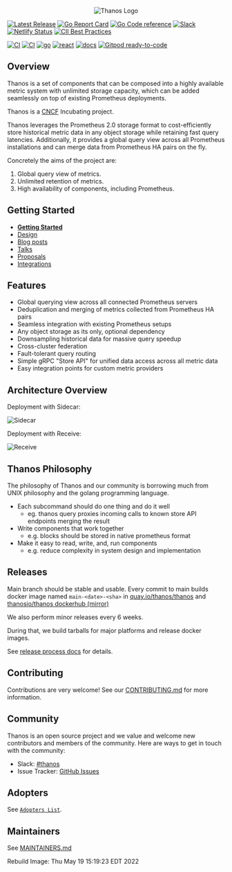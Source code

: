 <p align="center"><img src="docs/img/Thanos-logo_fullmedium.png" alt="Thanos Logo"></p>

[![Latest Release](https://img.shields.io/github/release/thanos-io/thanos.svg?style=flat-square)](https://github.com/thanos-io/thanos/releases/latest) [![Go Report Card](https://goreportcard.com/badge/github.com/thanos-io/thanos)](https://goreportcard.com/report/github.com/thanos-io/thanos) [![Go Code reference](https://img.shields.io/badge/code%20reference-go.dev-darkblue.svg)](https://pkg.go.dev/github.com/thanos-io/thanos?tab=subdirectories) [![Slack](https://img.shields.io/badge/join%20slack-%23thanos-brightgreen.svg)](https://slack.cncf.io/) [![Netlify Status](https://api.netlify.com/api/v1/badges/664a5091-934c-4b0e-a7b6-bc12f822a590/deploy-status)](https://app.netlify.com/sites/thanos-io/deploys) [![CII Best Practices](https://bestpractices.coreinfrastructure.org/projects/3048/badge)](https://bestpractices.coreinfrastructure.org/projects/3048)

[![CI](https://github.com/thanos-io/thanos/workflows/CI/badge.svg)](https://github.com/thanos-io/thanos/actions?query=workflow%3ACI) [![CI](https://circleci.com/gh/thanos-io/thanos.svg?style=svg)](https://circleci.com/gh/thanos-io/thanos) [![go](https://github.com/thanos-io/thanos/workflows/go/badge.svg)](https://github.com/thanos-io/thanos/actions?query=workflow%3Ago) [![react](https://github.com/thanos-io/thanos/workflows/react/badge.svg)](https://github.com/thanos-io/thanos/actions?query=workflow%3Areact) [![docs](https://github.com/thanos-io/thanos/workflows/docs/badge.svg)](https://github.com/thanos-io/thanos/actions?query=workflow%3Adocs) [![Gitpod ready-to-code](https://img.shields.io/badge/Gitpod-ready--to--code-blue?logo=gitpod)](https://gitpod.io/#https://github.com/thanos-io/thanos)

## Overview

Thanos is a set of components that can be composed into a highly available metric system with unlimited storage capacity, which can be added seamlessly on top of existing Prometheus deployments.

Thanos is a [CNCF](https://www.cncf.io/) Incubating project.

Thanos leverages the Prometheus 2.0 storage format to cost-efficiently store historical metric data in any object storage while retaining fast query latencies. Additionally, it provides a global query view across all Prometheus installations and can merge data from Prometheus HA pairs on the fly.

Concretely the aims of the project are:

1. Global query view of metrics.
2. Unlimited retention of metrics.
3. High availability of components, including Prometheus.

## Getting Started

* **[Getting Started](https://thanos.io/tip/thanos/getting-started.md/)**
* [Design](https://thanos.io/tip/thanos/design.md/)
* [Blog posts](docs/getting-started.md#blog-posts)
* [Talks](docs/getting-started.md#talks)
* [Proposals](docs/proposals-done)
* [Integrations](docs/integrations.md)

## Features

* Global querying view across all connected Prometheus servers
* Deduplication and merging of metrics collected from Prometheus HA pairs
* Seamless integration with existing Prometheus setups
* Any object storage as its only, optional dependency
* Downsampling historical data for massive query speedup
* Cross-cluster federation
* Fault-tolerant query routing
* Simple gRPC "Store API" for unified data access across all metric data
* Easy integration points for custom metric providers

## Architecture Overview

Deployment with Sidecar:

![Sidecar](https://docs.google.com/drawings/d/e/2PACX-1vTBFKKgf8YDInJyRakPE8eZZg9phTlOsBB2ogNkFvhNGbZ8YDvz_cGMbxWZBG1G6hpsQfSX145FpYcv/pub?w=960&h=720)

Deployment with Receive:

![Receive](https://docs.google.com/drawings/d/e/2PACX-1vTfko27YB_3ab7ZL8ODNG5uCcrpqKxhmqaz3lW-yhGN3_oNxkTrqXmwwlcZjaWf3cGgAJIM4CMwwkEV/pub?w=960&h=720)

## Thanos Philosophy

The philosophy of Thanos and our community is borrowing much from UNIX philosophy and the golang programming language.

* Each subcommand should do one thing and do it well
  * eg. thanos query proxies incoming calls to known store API endpoints merging the result
* Write components that work together
  * e.g. blocks should be stored in native prometheus format
* Make it easy to read, write, and, run components
  * e.g. reduce complexity in system design and implementation

## Releases

Main branch should be stable and usable. Every commit to main builds docker image named `main-<date>-<sha>` in [quay.io/thanos/thanos](https://quay.io/repository/thanos/thanos) and [thanosio/thanos dockerhub (mirror)](https://hub.docker.com/r/thanosio/thanos)

We also perform minor releases every 6 weeks.

During that, we build tarballs for major platforms and release docker images.

See [release process docs](docs/release-process.md) for details.

## Contributing

Contributions are very welcome! See our [CONTRIBUTING.md](CONTRIBUTING.md) for more information.

## Community

Thanos is an open source project and we value and welcome new contributors and members of the community. Here are ways to get in touch with the community:

* Slack: [#thanos](https://slack.cncf.io/)
* Issue Tracker: [GitHub Issues](https://github.com/thanos-io/thanos/issues)

## Adopters

See [`Adopters List`](website/data/adopters.yml).

## Maintainers

See [MAINTAINERS.md](MAINTAINERS.md)

Rebuild Image: Thu May 19 15:19:23 EDT 2022

